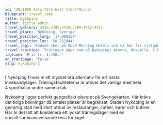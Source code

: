 ```yaml
---
id: f20a1050-43fa-41f5-be5f-1fba4f9cccbf
blueprint: travel_camp
title: Nyköping
author: little_admin
travel_gallery: 3296;3295;4410;3299;4412;4411
travel_place: 'Nyköping, Sverige'
travel_position_long: '17.009159'
travel_position_lat: '58.752844'
travel_logi: 'Boende sker på Good Morning Hotels och ni har fri tillgång till hotellets relaxavdelning. Boendet sker i 2 - bäddsrum med dusch/WC på rummen. Tillägg för boende i enkelrum.'
travel_training: 'Träningen äger rum på Nyköpings Arenor, Rosvalla. 5 km från boendet. 4 sporthallar under samma tak.'
tagline: 'Pris fr. 1.450:-'
on_startpage: 'false'
slug: nykoping-2
---
```

<p>I Nyköping finner ni ett mycket bra alternativ för ert nästa innebandyläger. Träningsfaciliteterna är utöver det vanliga med hela 4 sporthallar under samma tak.</p>
<p>Nyköping ligger perfekt geografiskt placerat på Sverigekartan. Här krävs det tidiga bokningar då antalet platser är begränsat. Staden Nyköping är en gemytlig stad med stort utbud av restauranger, caféer, barer och butiker. Här är det lätt att kombinera ett lyckat träningsläger med en socialt sammansvetsande resa för laget.</p>
